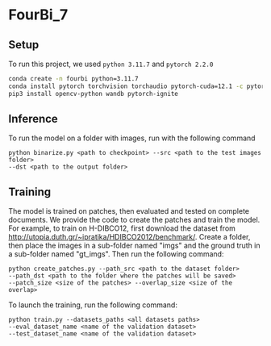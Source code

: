 # FourBi_7

## Setup
To run this project, we used `python 3.11.7` and `pytorch 2.2.0` 
```bash
conda create -n fourbi python=3.11.7
conda install pytorch torchvision torchaudio pytorch-cuda=12.1 -c pytorch -c nvidia
pip3 install opencv-python wandb pytorch-ignite
```

## Inference
To run the model on a folder with images, run with the following command
```
python binarize.py <path to checkpoint> --src <path to the test images folder> 
--dst <path to the output folder>
```

## Training
The model is trained on patches, then evaluated and tested on complete documents. We provide the code to create the patches and train the model.
For example, to train on H-DIBCO12, first download the dataset from http://utopia.duth.gr/~ipratika/HDIBCO2012/benchmark/. Create a folder, then place the images in a sub-folder named "imgs" and the ground truth in a sub-folder named "gt_imgs". Then run the following command:
```
python create_patches.py --path_src <path to the dataset folder> 
--path_dst <path to the folder where the patches will be saved> 
--patch_size <size of the patches> --overlap_size <size of the overlap>
```
To launch the training, run the following command:
```
python train.py --datasets_paths <all datasets paths> 
--eval_dataset_name <name of the validation dataset> 
--test_dataset_name <name of the validation dataset>
```
 
